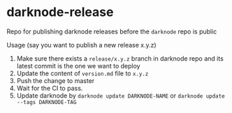 # darknode-release
Repo for publishing darknode releases before the `darknode` repo is public

Usage (say you want to publish a new release x.y.z)
1. Make sure there exists a `release/x.y.z` branch in darknode repo and its latest commit is the one we want to deploy 
2. Update the content of `version.md` file to `x.y.z`
3. Push the change to master
4. Wait for the CI to pass. 
5. Update darknode by `darknode update DARKNODE-NAME` or `darknode update --tags DARKNODE-TAG`
